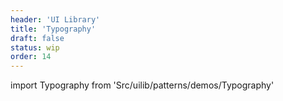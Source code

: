 ```yaml
---
header: 'UI Library'
title: 'Typography'
draft: false
status: wip
order: 14
---
```


<!--
  ATTENTION: This file is auto generated by using "makeDemosFactory".
  Do not change the content!
-->

import Typography from 'Src/uilib/patterns/demos/Typography'

<Typography />
